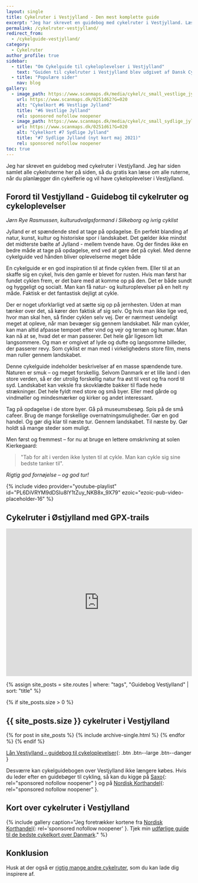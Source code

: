 ```yaml
---
layout: single
title: Cykelruter i Vestjylland - Den mest komplette guide
excerpt: "Jeg har skrevet en guidebog med cykelruter i Vestjylland. Læs gratis om alle cykelruterne, når du planlægger din cykelferie og vil have cykeloplevelser i Vestjylland."
permalink: /cykelruter-vestjylland/
redirect_from:
  - /cykelguide-vestjylland/
category:
  - Cykelruter
author_profile: true
sidebar:
  - title: "Om Cykelguide til cykeloplevelser i Vestjylland"
    text: "Guiden til cykelruter i Vestjylland blev udgivet af Dansk Cyklist Forbund i samarbejde med Fonden Fyntour og VisitDenmark, støttet af Arbejdsmarkedets Feriefond og Tips & Lottomidler til Friluftslivet. 1. udgave fra 30. maj 2007. Oplag 5000 i tre sprog."
  - title: "Populære sider"
    nav: blog
gallery:
  - image_path: https://www.scanmaps.dk/media/cykel/c_small_vestlige_jylland.png
    url: https://www.scanmaps.dk/0251d62?G=020
    alt: "Cykelkort #6 Vestlige Jylland"
    title: "#6 Vestlige Jylland"
    rel: sponsored nofollow noopener
  - image_path: https://www.scanmaps.dk/media/cykel/c_small_sydlige_jylland.png
    url: https://www.scanmaps.dk/0251d61?G=020
    alt: "Cykelkort #7 Sydlige Jylland"
    title: "#7 Sydlige Jylland (nyt kort maj 2021)"
    rel: sponsored nofollow noopener
toc: true
---
```


Jeg har skrevet en guidebog med cykelruter i Vestjylland. Jeg har siden samlet alle cykelruterne her på siden, så du gratis kan læse om alle ruterne, når du planlægger din cykelferie og vil have cykeloplevelser i Vestjylland.

## Forord til Vestjylland - Guidebog til cykelruter og cykeloplevelser

_Jørn Rye Rasmussen, kulturudvalgsformand i Silkeborg og ivrig cyklist_

Jylland er et spændende sted at tage på opdagelse. En perfekt blanding af natur, kunst, kultur og historiske spor i landskabet. Det gælder ikke mindst det midterste bælte af Jylland - mellem tvende have. Og der findes ikke en bedre måde at tage på opdagelse, end ved at gøre det på cykel. Med denne cykelguide ved hånden bliver oplevelserne meget både 

En cykelguide er en god inspiration til at finde cyklen frem. Eller til at an skaffe sig en cykel, hvis den gamle er blevet for rusten. Hvis man først har fundet cyklen frem, er det bare med at komme op på den. Det er både sundt og hyggeligt og socialt. Man kan få natur- og kulturoplevelser på en helt ny måde. Faktisk er det fantastisk dejligt at cykle. 

Der er noget uforklarligt ved at sætte sig op på jernhesten. Uden at man tænker over det, så kører den faktisk af sig selv. Og hvis man ikke lige ved, hvor man skal hen, så finder cyklen selv vej. Der er nærmest uendeligt meget at opleve, når man bevæger sig gennem landskabet. Når man cykler, kan man altid afpasse tempoet efter vind og vejr og terræn og humør. Man kan nå at se, hvad det er man passerer. Det hele går ligesom lidt langsommere. Og man er omgivet af lyde og dufte og langsomme billeder, der passerer revy. Som cyklist er man med i virkelighedens store film, mens man ruller gennem landskabet. 

Denne cykelguide indeholder beskrivelser af en masse spændende ture. Naturen er smuk – og meget forskellig. Selvom Danmark er et lille land i den store verden, så er der utrolig forskellig natur fra øst til vest og fra nord til syd. Landskabet kan veksle fra skovklædte bakker til flade hede strækninger. Det hele fyldt med store og små byer. Eller med gårde og vindmøller og mindesmærker og kirker og andet interessant. 

Tag på opdagelse i de store byer. Gå på museumsbesøg. Spis på de små cafeer. Brug de mange forskellige overnatningsmuligheder. Gør en god handel. Og gør dig klar til næste tur. Gennem landskabet. Til næste by. Gør holdt så mange steder som muligt. 

Men først og fremmest – for nu at bruge en lettere omskrivning at solen Kierkegaard:

> "Tab for alt i verden ikke lysten til at cykle. Man kan cykle sig sine bedste tanker til". 

_Rigtig god fornøjelse – og god tur!_

{% include video provider="youtube-playlist" id="PL6DiVRYM9dDSIu8lY1tZuy_NKB8x_9X79" ezoic="ezoic-pub-video-placeholder-16" %}

## Cykelruter i Østjylland med GPX-trails

<iframe class="alltrails" src="https://www.alltrails.com/widget/list/vestjylland?u=m" width="100%" height="400" frameborder="0" scrolling="no" marginheight="0" marginwidth="0" title="AllTrails: Trail Guides and Maps for Hiking, Camping, and Running"></iframe>

{% assign site_posts = site.routes | where: "tags", "Guidebog Vestjylland" | sort: "title" %}

{% if site_posts.size > 0 %}
## {{ site_posts.size }} cykelruter i Vestjylland
  {% for post in site_posts %}
    {% include archive-single.html %}
  {% endfor %}
{% endif %}

[Lån Vestjylland - guidebog til cykeloplevelser](https://bibliotek.dk/da/work/870970-basis%3A26918979){: .btn .btn--large .btn--danger }

Desværre kan cykelguidebogen over Vestjylland ikke længere købes. Hvis du leder efter en guidebøger til cykling, så kan du kigge på [Saxo](https://www.partner-ads.com/dk/klikbanner.php?partnerid=28187&bannerid=43264&htmlurl=https://www.saxo.com/dk/products/search?query=cykelruter){: rel="sponsored nofollow noopener" } og på [Nordisk Korthandel](https://www.scanmaps.dk/?G=020){: rel="sponsored nofollow noopener" }.

## Kort over cykelruter i Vestjylland

{% include gallery caption="Jeg foretrækker kortene fra [Nordisk Korthandel](https://www.scanmaps.dk/?G=020){: rel='sponsored nofollow noopener' }. Tjek min [udførlige guide til de bedste cykelkort over Danmark](/cykelkort/)." %}

## Konklusion

Husk at der også er [rigtig mange andre cykelruter](/cykelruter-danmark/), som du kan lade dig inspirere af.
